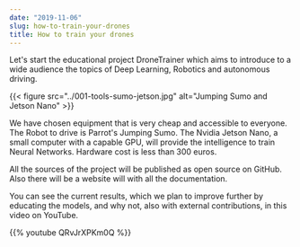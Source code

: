 ```yaml
---
date: "2019-11-06"
slug: how-to-train-your-drones
title: How to train your drones
---
```


Let's start the educational project DroneTrainer which aims to introduce to a wide audience the topics of Deep Learning, Robotics and autonomous driving.

{{< figure src="../001-tools-sumo-jetson.jpg" alt="Jumping Sumo and Jetson Nano" >}}

We have chosen equipment that is very cheap and accessible to everyone. The Robot to drive is Parrot's Jumping Sumo. The Nvidia Jetson Nano, a small computer with a capable GPU, will provide the  intelligence to train Neural Networks. Hardware cost is less than 300 euros.

All the sources of the project will be published as open source on GitHub. Also there will be a website will with  all the documentation.

You can see the current results, which we plan to improve further by educating the models, and why not, also with external contributions, in this video on YouTube.

{{% youtube QRvJrXPKm0Q %}}
